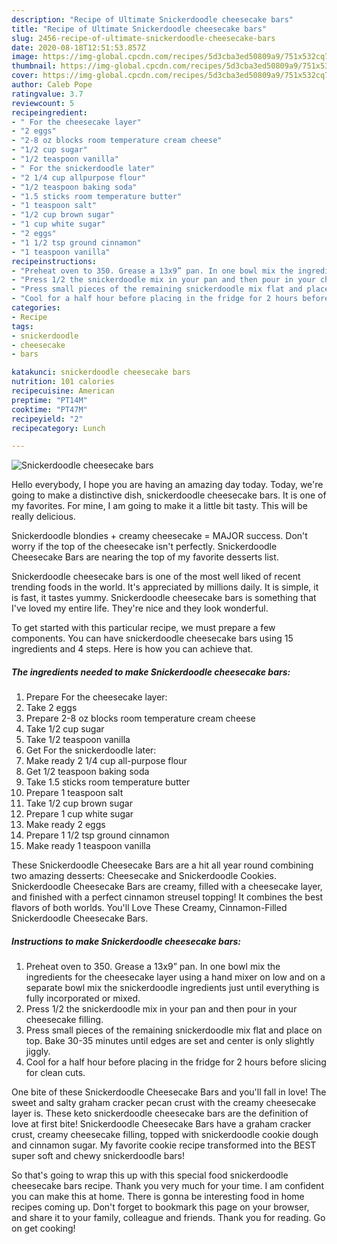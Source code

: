 ```yaml
---
description: "Recipe of Ultimate Snickerdoodle cheesecake bars"
title: "Recipe of Ultimate Snickerdoodle cheesecake bars"
slug: 2456-recipe-of-ultimate-snickerdoodle-cheesecake-bars
date: 2020-08-18T12:51:53.857Z
image: https://img-global.cpcdn.com/recipes/5d3cba3ed50809a9/751x532cq70/snickerdoodle-cheesecake-bars-recipe-main-photo.jpg
thumbnail: https://img-global.cpcdn.com/recipes/5d3cba3ed50809a9/751x532cq70/snickerdoodle-cheesecake-bars-recipe-main-photo.jpg
cover: https://img-global.cpcdn.com/recipes/5d3cba3ed50809a9/751x532cq70/snickerdoodle-cheesecake-bars-recipe-main-photo.jpg
author: Caleb Pope
ratingvalue: 3.7
reviewcount: 5
recipeingredient:
- " For the cheesecake layer"
- "2 eggs"
- "2-8 oz blocks room temperature cream cheese"
- "1/2 cup sugar"
- "1/2 teaspoon vanilla"
- " For the snickerdoodle later"
- "2 1/4 cup allpurpose flour"
- "1/2 teaspoon baking soda"
- "1.5 sticks room temperature butter"
- "1 teaspoon salt"
- "1/2 cup brown sugar"
- "1 cup white sugar"
- "2 eggs"
- "1 1/2 tsp ground cinnamon"
- "1 teaspoon vanilla"
recipeinstructions:
- "Preheat oven to 350. Grease a 13x9” pan. In one bowl mix the ingredients for the cheesecake layer using a hand mixer on low and on a separate bowl mix the snickerdoodle ingredients just until everything is fully incorporated or mixed."
- "Press 1/2 the snickerdoodle mix in your pan and then pour in your cheesecake filling."
- "Press small pieces of the remaining snickerdoodle mix flat and place on top. Bake 30-35 minutes until edges are set and center is only slightly jiggly."
- "Cool for a half hour before placing in the fridge for 2 hours before slicing for clean cuts."
categories:
- Recipe
tags:
- snickerdoodle
- cheesecake
- bars

katakunci: snickerdoodle cheesecake bars 
nutrition: 101 calories
recipecuisine: American
preptime: "PT14M"
cooktime: "PT47M"
recipeyield: "2"
recipecategory: Lunch

---
```



![Snickerdoodle cheesecake bars](https://img-global.cpcdn.com/recipes/5d3cba3ed50809a9/751x532cq70/snickerdoodle-cheesecake-bars-recipe-main-photo.jpg)

Hello everybody, I hope you are having an amazing day today. Today, we're going to make a distinctive dish, snickerdoodle cheesecake bars. It is one of my favorites. For mine, I am going to make it a little bit tasty. This will be really delicious.

Snickerdoodle blondies + creamy cheesecake = MAJOR success. Don&#39;t worry if the top of the cheesecake isn&#39;t perfectly. Snickerdoodle Cheesecake Bars are nearing the top of my favorite desserts list.

Snickerdoodle cheesecake bars is one of the most well liked of recent trending foods in the world. It's appreciated by millions daily. It is simple, it is fast, it tastes yummy. Snickerdoodle cheesecake bars is something that I've loved my entire life. They're nice and they look wonderful.


To get started with this particular recipe, we must prepare a few components. You can have snickerdoodle cheesecake bars using 15 ingredients and 4 steps. Here is how you can achieve that.

<!--inarticleads1-->

##### The ingredients needed to make Snickerdoodle cheesecake bars:

1. Prepare  For the cheesecake layer:
1. Take 2 eggs
1. Prepare 2-8 oz blocks room temperature cream cheese
1. Take 1/2 cup sugar
1. Take 1/2 teaspoon vanilla
1. Get  For the snickerdoodle later:
1. Make ready 2 1/4 cup all-purpose flour
1. Get 1/2 teaspoon baking soda
1. Take 1.5 sticks room temperature butter
1. Prepare 1 teaspoon salt
1. Take 1/2 cup brown sugar
1. Prepare 1 cup white sugar
1. Make ready 2 eggs
1. Prepare 1 1/2 tsp ground cinnamon
1. Make ready 1 teaspoon vanilla


These Snickerdoodle Cheesecake Bars are a hit all year round combining two amazing desserts: Cheesecake and Snickerdoodle Cookies. Snickerdoodle Cheesecake Bars are creamy, filled with a cheesecake layer, and finished with a perfect cinnamon streusel topping! It combines the best flavors of both worlds. You&#39;ll Love These Creamy, Cinnamon-Filled Snickerdoodle Cheesecake Bars. 

<!--inarticleads2-->

##### Instructions to make Snickerdoodle cheesecake bars:

1. Preheat oven to 350. Grease a 13x9” pan. In one bowl mix the ingredients for the cheesecake layer using a hand mixer on low and on a separate bowl mix the snickerdoodle ingredients just until everything is fully incorporated or mixed.
1. Press 1/2 the snickerdoodle mix in your pan and then pour in your cheesecake filling.
1. Press small pieces of the remaining snickerdoodle mix flat and place on top. Bake 30-35 minutes until edges are set and center is only slightly jiggly.
1. Cool for a half hour before placing in the fridge for 2 hours before slicing for clean cuts.


One bite of these Snickerdoodle Cheesecake Bars and you&#39;ll fall in love! The sweet and salty graham cracker pecan crust with the creamy cheesecake layer is. These keto snickerdoodle cheesecake bars are the definition of love at first bite! Snickerdoodle Cheesecake Bars have a graham cracker crust, creamy cheesecake filling, topped with snickerdoodle cookie dough and cinnamon sugar. My favorite cookie recipe transformed into the BEST super soft and chewy snickerdoodle bars! 

So that's going to wrap this up with this special food snickerdoodle cheesecake bars recipe. Thank you very much for your time. I am confident you can make this at home. There is gonna be interesting food in home recipes coming up. Don't forget to bookmark this page on your browser, and share it to your family, colleague and friends. Thank you for reading. Go on get cooking!
